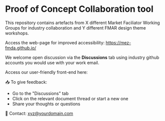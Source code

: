 # Proof of Concept Collaboration tool

This repository contains artefacts from X different Market Faciliator Working Groups for industry collaboration and Y different FMAR design theme workshops. 

Access the web-page for improved accessibility: https://mez-fmda.github.io/

We welcome open discussion via the **Discussions** tab using industry github accounts you would use with your work email.

Access our user-friendly front-end here: 



📥 To give feedback:
- Go to the "Discussions" tab
- Click on the relevant document thread or start a new one
- Share your thoughts or questions

📩 Contact: xyz@yourdomain.com
